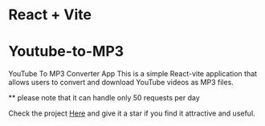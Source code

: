 # React + Vite

# Youtube-to-MP3
YouTube To MP3 Converter App  This is a simple React-vite application that allows users to convert and download YouTube videos as MP3 files.

** please note that it can handle only 50 requests per day

Check the project <a href="youtube2mp3.zekua.me">Here</a> and give it a star if you find it attractive and useful.
